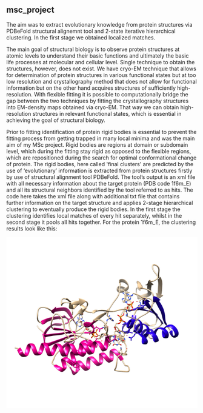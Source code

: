 
## msc_project

The aim was to extract evolutionary knowledge from protein structures via PDBeFold structural alignemnt tool and 2-state iterative hierarchical clustering. In the first stage we obtained localized matches.

The main goal of structural biology is to observe protein structures at atomic levels to understand their basic functions and ultimately the basic life processes at molecular and cellular level. Single technique to obtain the structures, however, does not exist. We have cryo-EM technique that allows for determination of protein structures in various functional states but at too low resolution and crystallography method that does not allow for functional information but on the other hand acquires structures of sufficiently high-resolution. With flexible fitting it is possible to computationally bridge the gap between the two techniques by fitting the crystallography structures into EM-density maps obtained via cryo-EM. That way we can obtain high-resolution structures in relevant functional states, which is essential in achieving the goal of structural biology. 

Prior to fitting identification of protein rigid bodies is essential to prevent the fitting process from getting trapped in many local minima and was the main aim of my MSc project. Rigid bodies are regions at domain or subdomain level, which during the fitting stay rigid as opposed to the flexible regions, which are repositioned during the search for optimal conformational change of protein. The rigid bodies, here called 'final clusters' are predicted by the use of ‘evolutionary’ information is extracted from protein structures firstly by use of structural alignment tool PDBeFold. The tool’s output is an xml file with all necessary information about the target protein (PDB code 1f6m_E) and all its structural neighbors identified by the tool referred to as hits. The code here takes the xml file along with additional txt file that contains further information on the target structure and applies 2-stage hierarchical clustering to eventually produce the rigid bodies. In the first stage the clustering identifies local matches of every hit separately, whilst in the second stage it pools all hits together. For the protein 1f6m_E, the clustering results look like this:

![alt tag](https://github.com/Majocka/msc_project/blob/master/results_to_view/image_final_clusters.png)
